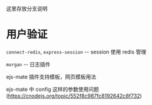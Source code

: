 这里存放分支说明


# 用户验证

`connect-redis`, `express-session` -- session 使用 redis 管理

`morgan`  -- 日志插件

ejs-mate 插件支持模板，网页模板用法

ejs-mate 中 config 这样的参数使用问题   (https://cnodejs.org/topic/552f8c987fc8192642c8f732)